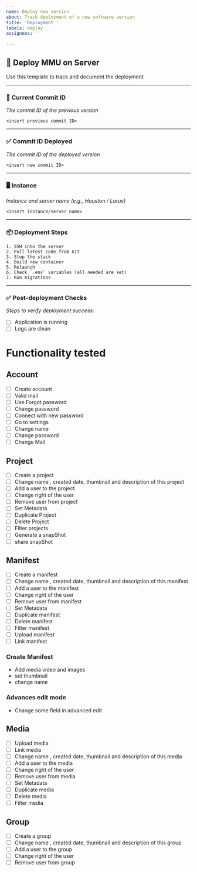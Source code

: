 ```yaml
---
name: Deploy new version
about: Track deployment of a new software version
title: 'Deployment '
labels: deploy
assignees: ''

---
```


## 🚀 Deploy MMU on Server

Use this template to track and document the deployment

---

### 🔁 Current Commit ID

_The commit ID of the previous version_

```
<insert previous commit ID>
```

---

### ✅ Commit ID Deployed

_The commit ID of the deployed version_

```
<insert new commit ID>
```

---

### 🖥️ Instance

_Instance and server name (e.g., Houston / Larus)_

```
<insert instance/server name>
```

---

### 📦 Deployment Steps

```
1. SSH into the server  
2. Pull latest code from Git  
3. Stop the stack  
4. Build new container  
5. Relaunch  
6. Check `.env` variables (all needed are set)  
7. Run migrations  
```

---

### ✅ Post-deployment Checks

_Steps to verify deployment success:_

- [ ] Application is running  
- [ ] Logs are clean  

# Functionality tested  
## Account 
- [ ] Create account
- [ ] Valid mail
- [ ] Use Forgot password
- [ ] Change password
- [ ] Connect with new password
- [ ] Go to settings
- [ ] Change name
- [ ] Change password
- [ ] Change Mail

## Project
- [ ] Create a project
- [ ] Change name , created date, thumbnail and description of this project
- [ ] Add a user to the project
- [ ] Change right of the user
- [ ] Remove user from project
- [ ] Set Metadata
- [ ] Duplicate Project
- [ ] Delete Project
- [ ] Filter projects
- [ ] Generate a snapShot
- [ ] share snapShot

## Manifest 
- [ ] Create a manifest
- [ ] Change name , created date, thumbnail and description of this manifest
- [ ] Add a user to the manifest
- [ ] Change right of the user
- [ ] Remove user from manifest
- [ ] Set Metadata
- [ ] Duplicate manifest
- [ ] Delete manifest
- [ ] Filter manifest
- [ ] Upload manifest
- [ ] Link manifest 

### Create Manifest

- Add media video and images
- set thumbnail
- change name

### Advances edit mode 

- Change some field in advanced edit

## Media
- [ ] Upload media
- [ ] Link media 
- [ ] Change name , created date, thumbnail and description of this media
- [ ] Add a user to the media
- [ ] Change right of the user
- [ ] Remove user from media
- [ ] Set Metadata
- [ ] Duplicate media
- [ ] Delete media
- [ ] Filter media

## Group 

- [ ] Create a group
- [ ] Change name , created date, thumbnail and description of this group
- [ ] Add a user to the group
- [ ] Change right of the user
- [ ] Remove user from group
